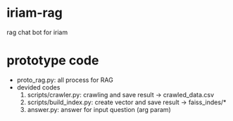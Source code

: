 # iriam-rag
rag chat bot for iriam

# prototype code

- proto_rag.py: all process for RAG
- devided codes
  1. scripts/crawler.py: crawling and save result -> crawled_data.csv
  1. scripts/build_index.py: create vector and save result -> faiss_indes/*
  1. answer.py: answer for input question (arg param)
